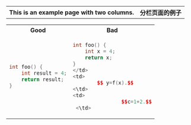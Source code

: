 

<table>
<tr>
<th> This is an example page with two columns. </th>
<th> 分栏页面的例子 </th>
</tr>





<table>
<tr>
<th> Good </th>
<th> Bad </th>
</tr>
<tr>
<td>

```c++
int foo() {
    int result = 4;
    return result;
}
```

</td>
<td>

```c++
int foo() { 
    int x = 4;
    return x;
}
</td>
<td>
        $$ y=f(x).$$
<\td>
<td>
                $$c=1+2.$$
 <\td>
